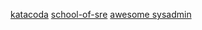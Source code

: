 [katacoda](https://katacoda.com/)
[school-of-sre](https://linkedin.github.io/school-of-sre/)
[awesome sysadmin](https://github.com/kahun/awesome-sysadmin)